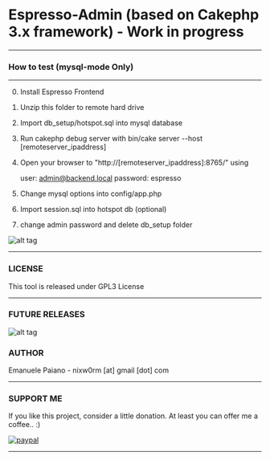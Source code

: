 # Espresso-Admin (based on Cakephp 3.x framework) - Work in progress

***
### How to test (mysql-mode Only)

***
0. Install Espresso Frontend
1. Unzip this folder to remote hard drive
2. Import db_setup/hotspot.sql into mysql database
3. Run cakephp debug server with bin/cake server --host [remoteserver_ipaddress]
4. Open your browser to "http://[remoteserver_ipaddress]:8765/" using

   user: admin@backend.local
   password: espresso

5. Change mysql options into config/app.php
6. Import session.sql into hotspot db (optional)
8. change admin password and delete db_setup folder

![alt tag](https://github.com/emanuelepaiano/espresso-freewifi-portal/blob/master/screenshots/en.png)

***

### LICENSE
This tool is released under GPL3 License

***

### FUTURE RELEASES
![alt tag](https://github.com/emanuelepaiano/espresso-admin/blob/master/screenshots/dashboard.png)

### AUTHOR
Emanuele Paiano - nixw0rm [at] gmail [dot] com

***

### SUPPORT ME
If you like this project, consider a little donation. At least you can offer me a coffee.. :)

[![paypal](https://www.paypalobjects.com/en_US/i/btn/btn_donateCC_LG.gif)](https://www.paypal.me/emanuelepaiano)

***
